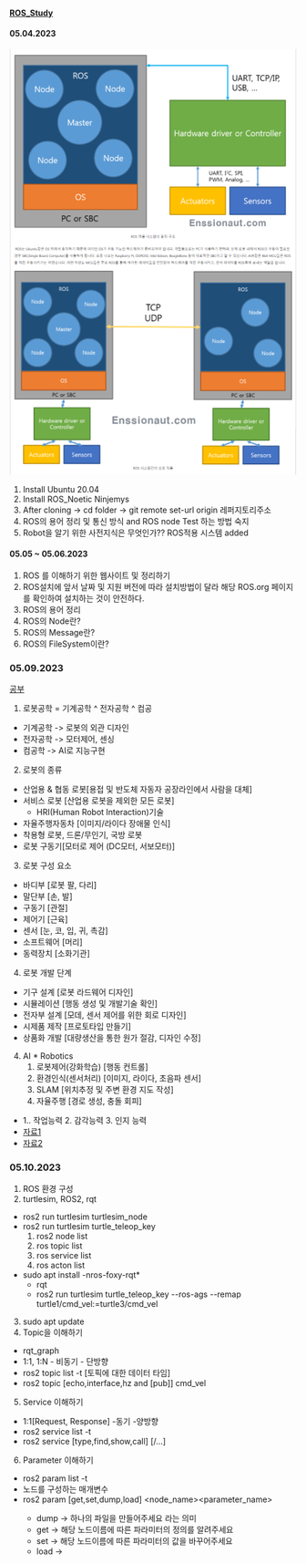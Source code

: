 #### [ROS_Study](https://neosla.tistory.com/m/39)

#### 05.04.2023
![05.04.2023](ROS%EC%A0%81%EC%9A%A9%20%EC%8B%9C%EC%8A%A4%ED%85%9C.png)
1. Install Ubuntu 20.04
2. Install ROS_Noetic Ninjemys
3. After cloning -> cd folder -> git remote set-url origin 레퍼지토리주소
4. ROS의 용어 정리 및 통신 방식 and ROS node Test 하는 방법 숙지
5. Robot을 알기 위한 사전지식은 무엇인가?? ROS적용 시스템 added

#### 05.05 ~ 05.06.2023
1. ROS 를 이해하기 위한 웹사이트 및 정리하기
2. ROS설치에 앞서 날짜 및 지원 버전에 따라 설치방법이 달라
   해당 ROS.org 페이지를 확인하여 설치하는 것이 안전하다.
3. ROS의 용어 정리
4. ROS의 Node란?
5. ROS의 Message란?
6. ROS의 FileSystem이란?

### 05.09.2023
[공부](https://keep-steady.tistory.com/45)
1. 로봇공학 = 기계공학 ^ 전자공학 ^ 컴공
- 기계공학 -> 로봇의 외관 디자인
- 전자공학 -> 모터제어, 센싱
- 컴공학 -> AI로 지능구현

2. 로봇의 종류
- 산업용 & 협동 로봇[용접 및 반도체 자동자 공장라인에서 사람을 대체]
- 서비스 로봇 [산업용 로봇을 제외한 모든 로봇]
   - HRI(Human Robot Interaction)기술
- 자율주행자동차 [이미지/라이다 장애물 인식]
- 착용형 로봇, 드론/무인기, 국방 로봇
- 로봇 구동기[모터로 제어 (DC모터, 서보모터)] 

3. 로봇 구성 요소
- 바디부 [로봇 팔, 다리]
- 말단부 [손, 발]
- 구동기 [관절]
- 제어기 [근육]
- 센서 [눈, 코, 입, 귀, 촉감]
- 소프트웨어 [머리]
- 동력장치 [소화기관]

4. 로봇 개발 단계
- 기구 설계 [로봇 라드웨어 디자인]
- 시뮬레이션 [행동 생성 및 개발기술 확인]
- 전자부 설계 [모데, 센서 제어를 위한 회로 디자인]
- 시제품 제작 [프로토타입 만들기]
- 상품화 개발 [대량생산을 통한 원가 절감, 디자인 수정]

4. AI * Robotics
   1. 로봇제어(강화학습) [행동 컨트롤]
   2. 환경인식(센서처리) [이미지, 라이다, 초음파 센서]
   3. SLAM [위치추정 및 주변 환경 지도 작성]
   4. 자율주행 [경로 생성, 충돌 회피]
- 1.. 작업능력 2. 감각능력 3. 인지 능력
- [자료1](https://robetchoi.gitbook.io/ros/1)
- [자료2](https://github.com/robotpilot/ros-seminar)


### 05.10.2023
1. ROS 환경 구성
2. turtlesim, ROS2, rqt
- ros2 run turtlesim turtlesim_node
- ros2 run turtlesim turtle_teleop_key
   1. ros2 node list
   2. ros topic list
   3. ros service list
   4. ros acton list
- sudo apt install -nros-foxy-rqt*
   - rqt 
   - ros2 run turtlesim turtle_teleop_key --ros-ags --remap turtle1/cmd_vel:=turtle3/cmd_vel
3. sudo apt update
4. Topic을 이해하기
- rqt_graph
- 1:1, 1:N - 비동기 - 단방향
- ros2 topic list -t [토픽에 대한 데이터 타임]
- ros2 topic [echo,interface,hz and [pub]] cmd_vel
5. Service 이해하기
- 1:1[Request, Response] -동기 -양방향
- ros2 service list -t
- ros2 service [type,find,show,call] [/...]
6. Parameter 이해하기
- ros2 param list -t
- 노드를 구성하는 매개변수
- ros2 param [get,set,dump,load] <node_name><parameter_name><vector>
   - dump -> 하나의 파일을 만들어주세요 라는 의미
   - get -> 해당 노드이름에 따른 파라미터의 정의를 알려주세요
   - set -> 해당 노드이름에 따른 파라미터의 값을 바꾸어주세요
   - load -> 
